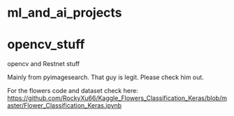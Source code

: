 # ml_and_ai_projects

# opencv_stuff
opencv and Restnet stuff

Mainly from pyimagesearch. That guy is legit. Please check him out.

For the flowers code and dataset check here: https://github.com/RockyXu66/Kaggle_Flowers_Classification_Keras/blob/master/Flower_Classification_Keras.ipynb
